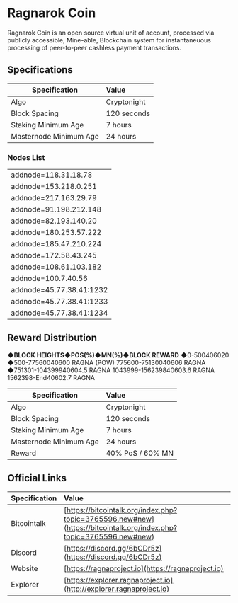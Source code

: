 # Ragnarok Coin

Ragnarok Coin is an open source virtual unit of account, processed via publicly accessible, Mine-able, Blockchain system for instantaneuous processing of peer-to-peer cashless payment transactions.

## Specifications


| Specification          | Value             |
| ---------------------- |:------------------|
| Algo                   | Cryptonight       |
| Block Spacing          | 120 seconds       |
| Staking Minimum Age    | 7 hours           |
| Masternode Minimum Age | 24 hours          |

### Nodes List 

<table>
<tr><td>addnode=118.31.18.78</td></tr>
<tr><td>addnode=153.218.0.251</td></tr>
<tr><td>addnode=217.163.29.79</td></tr>
<tr><td>addnode=91.198.212.148</td></tr>
<tr><td>addnode=82.193.140.20</td></tr>
<tr><td>addnode=180.253.57.222</td></tr>
<tr><td>addnode=185.47.210.224</td></tr>
<tr><td>addnode=172.58.43.245</td></tr>
<tr><td>addnode=108.61.103.182</td></tr>
<tr><td>addnode=100.7.40.56</td></tr>
<tr><td>addnode=45.77.38.41:1232</td></tr>
<tr><td>addnode=45.77.38.41:1233</td></tr>
<tr><td>addnode=45.77.38.41:1234</td></tr>
</table>


## Reward Distribution
<tr><td><b>◆BLOCK HEIGHTS</b></td><td><b>◆POS(%)</b></td><td><b>◆MN(%)</b></td><td><b>◆BLOCK REWARD</b></td></tr>
<tr><td>◆0-500</td><td>40</td><td>60</td><td>20</td></tr>
<tr><td>◆500-775600</td><td>40</td><td>60</td><td>0 RAGNA (POW)</td></tr>
<tr><td>775600-751300</td><td>40</td><td>60</td><td>6 RAGNA</td></tr>
<tr><td>◆751301-1043999</td><td>40</td><td>60</td><td>4.5 RAGNA</td></tr>
<tr><td>1043999-1562398</td><td>40</td><td>60</td><td>3.6 RAGNA</td></tr>
<tr><td>1562398-End</td><td>40</td><td>60</td><td>2.7 RAGNA</td></tr>
</table>

| Specification          | Value             |
| ---------------------- |:------------------|
| Algo                   | Cryptonight       |
| Block Spacing          | 120 seconds       |
| Staking Minimum Age    | 7 hours           |
| Masternode Minimum Age | 24 hours          |
| Reward                 | 40% PoS / 60% MN  |


## Official Links

| Specification | Value             |
| ------------- |:------------------|
| Bitcointalk   | [https://bitcointalk.org/index.php?topic=3765596.new#new](https://bitcointalk.org/index.php?topic=3765596.new#new)       |
| Discord       | [https://discord.gg/6bCDr5z](https://discord.gg/6bCDr5z) |
| Website       | [https://ragnaproject.io](https://ragnaproject.io) |
| Explorer      | [https://explorer.ragnaproject.io](http://explorer.ragnaproject.io)




